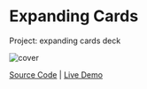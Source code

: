 # Expanding Cards

Project: expanding cards deck

![cover](cover.png)

[Source Code](./README.md) | [Live Demo](https://gattuso.dev/js-projects/expanding-cards/index)
